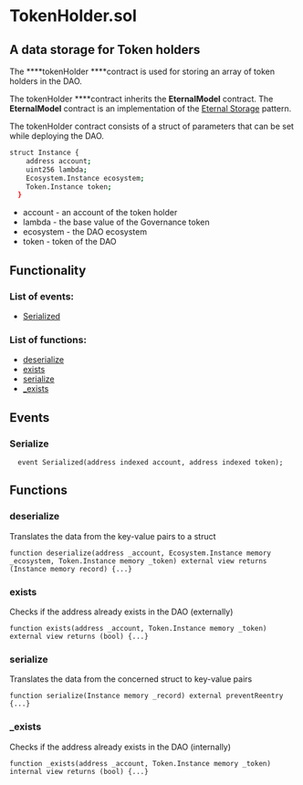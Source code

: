 # TokenHolder.sol

## A data storage for Token holders

The ****tokenHolder ****contract is used for storing an array of token holders in the DAO.

The tokenHolder ****contract inherits the **EternalModel**  contract. The **EternalModel**  contract is an implementation of the [Eternal Storage](https://fravoll.github.io/solidity-patterns/eternal_storage.html) pattern.

The tokenHolder contract consists of a struct of parameters that can be set while deploying the DAO.

```bash
struct Instance {
    address account;
    uint256 lambda;
    Ecosystem.Instance ecosystem;
    Token.Instance token;
  }
```

* account - an account of the token holder
* lambda - the base value of the Governance token 
* ecosystem - the DAO ecosystem
* token - token of the DAO

## Functionality

### List of events:

* [Serialized](https://docs.elasticdao.org/contracts/tokenholder.sol#serialize)

### List of functions:

* [deserialize](https://docs.elasticdao.org/contracts/tokenholder.sol#deserialize)
* [exists](https://docs.elasticdao.org/contracts/tokenholder.sol#exists)
* [serialize](https://docs.elasticdao.org/contracts/tokenholder.sol#serialize-1)
* [\_exists](https://docs.elasticdao.org/contracts/tokenholder.sol#_exists)

## Events

### Serialize

```text
  event Serialized(address indexed account, address indexed token);
```

## Functions

### deserialize

Translates the data from the key-value pairs to a struct

```text
function deserialize(address _account, Ecosystem.Instance memory _ecosystem, Token.Instance memory _token) external view returns (Instance memory record) {...}
```

### exists

Checks if the address already exists in the DAO \(externally\)

```text
function exists(address _account, Token.Instance memory _token) external view returns (bool) {...}
```

### serialize

Translates the data from the concerned struct to key-value pairs

```text
function serialize(Instance memory _record) external preventReentry {...}
```

### \_exists

Checks if the address already exists in the DAO \(internally\)

```text
function _exists(address _account, Token.Instance memory _token) internal view returns (bool) {...}
```

